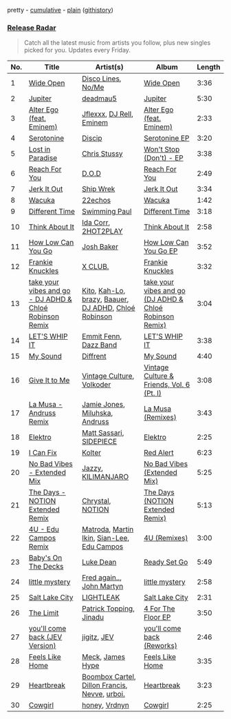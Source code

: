 pretty - [cumulative](/playlists/cumulative/Release%20Radar.md) - [plain](/playlists/plain/37i9dQZEVXbsudmxBFKW7G) ([githistory](https://github.githistory.xyz/vitokorn/spotify-playlist-archive/blob/master/playlists/plain/37i9dQZEVXbsudmxBFKW7G))
### [Release Radar](https://open.spotify.com/playlist/37i9dQZEVXbsudmxBFKW7G)

> Catch all the latest music from artists you follow, plus new singles picked for you. Updates every Friday.

| No. | Title | Artist(s) | Album | Length |
|---|---|---|---|---|
| 1 | [Wide Open](https://open.spotify.com/track/6a7aKzKRgY54loG7reqXfI) | [Disco Lines](https://open.spotify.com/artist/5Kmr0b3ip8g9P2i0dLTC3Z), [No/Me](https://open.spotify.com/artist/4L0It80jhQQKMTU2r02nkL) | [Wide Open](https://open.spotify.com/album/1jhMDPST130snbmr1Oe0Np) | 3:36 |
| 2 | [Jupiter](https://open.spotify.com/track/4nFSITI81LYuC5TCeaEjDT) | [deadmau5](https://open.spotify.com/artist/2CIMQHirSU0MQqyYHq0eOx) | [Jupiter](https://open.spotify.com/album/5MGV9Y4u2xXvoAR1RtVK6c) | 5:30 |
| 3 | [Alter Ego (feat. Eminem)](https://open.spotify.com/track/4fchxVAOV4T6fkaL8jkNou) | [Jflexxx](https://open.spotify.com/artist/4T6xxsoAF89NuOi6JzDboR), [DJ Rell](https://open.spotify.com/artist/4sw1fHktKBWUVIoSUGGxrT), [Eminem](https://open.spotify.com/artist/7dGJo4pcD2V6oG8kP0tJRR) | [Alter Ego (feat. Eminem)](https://open.spotify.com/album/2LUWCihTuzpeW2POZhClra) | 2:33 |
| 4 | [Serotonine](https://open.spotify.com/track/7brE4PDHUmdJMFle4OTTAA) | [Discip](https://open.spotify.com/artist/6K16NRv0isbkftsv5lmlMT) | [Serotonine EP](https://open.spotify.com/album/2IJ0OyFYDdHyoWZ4ZRNx8s) | 3:20 |
| 5 | [Lost in Paradise](https://open.spotify.com/track/1cPQl52N3GcxK3i6fKcnPT) | [Chris Stussy](https://open.spotify.com/artist/3BxjasMelf9pKaE4f7Y0So) | [Won't Stop (Don't) - EP](https://open.spotify.com/album/01JyRXCJqCSxv11m2dawWj) | 3:38 |
| 6 | [Reach For You](https://open.spotify.com/track/4hLDHwc3t9fx3zyn3NYBXN) | [D.O.D](https://open.spotify.com/artist/0Cs47vvRsPgEfliBU9KDiB) | [Reach For You](https://open.spotify.com/album/4reioH9lNaPq6lFuKH9nBF) | 2:49 |
| 7 | [Jerk It Out](https://open.spotify.com/track/5b4Ptx29cPXsKenFpVGJZq) | [Ship Wrek](https://open.spotify.com/artist/1ic0FHNGIjXZAWH6O6Reif) | [Jerk It Out](https://open.spotify.com/album/1Gto2rZS5JpP7JWHydyoEi) | 3:34 |
| 8 | [Wacuka](https://open.spotify.com/track/7dXrMijUKNKcoOivZSiGia) | [22echos](https://open.spotify.com/artist/6G50FGCJoYKhbYc5BIxG9v) | [Wacuka](https://open.spotify.com/album/5Am4zu8u0jLBfBIMG1EkwI) | 1:42 |
| 9 | [Different Time](https://open.spotify.com/track/5xnovZUHcYKyREGwXrq3uc) | [Swimming Paul](https://open.spotify.com/artist/5rEwPEAHq2q1yW3wF4av5s) | [Different Time](https://open.spotify.com/album/0CVh0bJ2pYdd0i2Q0Jwqes) | 3:18 |
| 10 | [Think About It](https://open.spotify.com/track/1NyGisWiw1SxUXCaINfCx1) | [Ida Corr](https://open.spotify.com/artist/30ut8L4gmEz4vNr1zNhpbh), [2HOT2PLAY](https://open.spotify.com/artist/3A1LIysZ96ZZSSMuAvvSEA) | [Think About It](https://open.spotify.com/album/71naf0dyKUCucdXEODamHK) | 2:58 |
| 11 | [How Low Can You Go](https://open.spotify.com/track/3L4Sen9oMlDkmbeufDEU3Q) | [Josh Baker](https://open.spotify.com/artist/4zf8Awb8y1X9qwL4oiVRd6) | [How Low Can You Go EP](https://open.spotify.com/album/2F9Karze72Hgnk3NW2x08G) | 3:52 |
| 12 | [Frankie Knuckles](https://open.spotify.com/track/7Fkoz65bhhz0Nd11O3FHf7) | [X CLUB.](https://open.spotify.com/artist/4CYPaFp9yDrNduNptv0DPQ) | [Frankie Knuckles](https://open.spotify.com/album/16LjPG5rGfRhrHuAYRRy09) | 3:32 |
| 13 | [take your vibes and go - DJ ADHD & Chloé Robinson Remix](https://open.spotify.com/track/1P5uvuPPTtbG8gPfWuODtq) | [Kito](https://open.spotify.com/artist/3FLUBwpAnaIlIKeaBfsxFe), [Kah-Lo](https://open.spotify.com/artist/59iOp415oyqGlBHyAhu4z3), [brazy](https://open.spotify.com/artist/5qdXUxsjbP0UAig0CtqO5b), [Baauer](https://open.spotify.com/artist/25fqWEebq6PoiGQIHIrdtv), [DJ ADHD](https://open.spotify.com/artist/7hOtK8fa4BkYO3CvLMpZCo), [Chloé Robinson](https://open.spotify.com/artist/0Qpm94Bbsi44jMAXg0cI66) | [take your vibes and go (DJ ADHD & Chloé Robinson Remix)](https://open.spotify.com/album/4rV58lqDzRYmLD1ToaqL06) | 3:04 |
| 14 | [LET'S WHIP IT](https://open.spotify.com/track/7Ba2eY330uMac38EyqsDGr) | [Emmit Fenn](https://open.spotify.com/artist/3VVLqeEqQQqTgT8YhfY9Z6), [Dazz Band](https://open.spotify.com/artist/4n7L1vYXp4Dt0HfxaLBj9l) | [LET'S WHIP IT](https://open.spotify.com/album/6t52SRsgqs0DXHBe1IYEc7) | 3:38 |
| 15 | [My Sound](https://open.spotify.com/track/0utpATonkWYtXT3y0b2jMS) | [Diffrent](https://open.spotify.com/artist/7mycnkT3eOskxxGbN9skkV) | [My Sound](https://open.spotify.com/album/6nC1cM7SFZ29nGS9ickzgz) | 4:40 |
| 16 | [Give It to Me](https://open.spotify.com/track/0hWriVrNXaLiC5TO2GFyNc) | [Vintage Culture](https://open.spotify.com/artist/28uJnu5EsrGml2tBd7y8ts), [Volkoder](https://open.spotify.com/artist/5SwGFGfUlV6Dan4ygjF5CU) | [Vintage Culture & Friends, Vol. 6 (Pt. I)](https://open.spotify.com/album/27SNkj72LB2Ir4ujwFl3NF) | 3:08 |
| 17 | [La Musa - Andruss Remix](https://open.spotify.com/track/3gvyyLR6Mth5o3ziywMc0H) | [Jamie Jones](https://open.spotify.com/artist/4admDxmnri5Zco0xYrJ0ji), [Miluhska](https://open.spotify.com/artist/7N3So4jUBd3uUbbx40TjpY), [Andruss](https://open.spotify.com/artist/6HZwb7Zbnvfo8u1sst4QrI) | [La Musa (Remixes)](https://open.spotify.com/album/7iMl8NIar1tcbPbY65jLTd) | 3:43 |
| 18 | [Elektro](https://open.spotify.com/track/7jzipuyNEGVjnAesC6ZbH5) | [Matt Sassari](https://open.spotify.com/artist/21dVknSLCsK37cWozWDZZS), [SIDEPIECE](https://open.spotify.com/artist/5czbzNZZfWpyFgZyfT3Mkk) | [Elektro](https://open.spotify.com/album/7nSf95TxOqgsWGElMAE2ll) | 2:25 |
| 19 | [I Can Fix](https://open.spotify.com/track/2gYG2gQsDltan0GDnXx95S) | [Kolter](https://open.spotify.com/artist/2Invsp3HSrAeJy4u7Retry) | [Red Alert](https://open.spotify.com/album/0h9sF8rbO1IT4jG8N4lt0c) | 6:23 |
| 20 | [No Bad Vibes - Extended Mix](https://open.spotify.com/track/1mfyQixbWLEcAFIp8LjKEY) | [Jazzy](https://open.spotify.com/artist/7zAAwgV5Wqmvpb4GzvlRkP), [KILIMANJARO](https://open.spotify.com/artist/4QGD0m9AGZixhuPAzaBeD7) | [No Bad Vibes (Extended Mix)](https://open.spotify.com/album/5RqBgRljuxsmJNqtoRSvc2) | 5:25 |
| 21 | [The Days - NOTION Extended Remix](https://open.spotify.com/track/3he23vAu7LxTRObBrlNqWP) | [Chrystal](https://open.spotify.com/artist/5bQ3wFgekuIMIcWJuxkqLK), [NOTION](https://open.spotify.com/artist/1uRVM0wBdtyEuU582EeKJM) | [The Days (NOTION Extended Remix)](https://open.spotify.com/album/3BrpWiTOw32OyMq0EZ1Teb) | 5:13 |
| 22 | [4U - Edu Campos Remix](https://open.spotify.com/track/4U9f50xOGsxa4aFPkU2pxQ) | [Matroda](https://open.spotify.com/artist/45lcbTsX07JWzmTIjcdyBz), [Martin Ikin](https://open.spotify.com/artist/7DhdJhd6DrxeJlUajwttd1), [Sian-Lee](https://open.spotify.com/artist/0JiqigemaoIuLScw1UNRr0), [Edu Campos](https://open.spotify.com/artist/2RvoRUjBaJOEHIlfjs9V2J) | [4U (Remixes)](https://open.spotify.com/album/1wrsTJ8gPE3IGdYCrdavKR) | 3:00 |
| 23 | [Baby's On The Decks](https://open.spotify.com/track/7H9WQvN4ksosDJaPq4cur7) | [Luke Dean](https://open.spotify.com/artist/2BhXOZ96YbOdXz8F6HVUw4) | [Ready Set Go](https://open.spotify.com/album/2BIjkk5chGLoWG2R2stZjR) | 5:49 |
| 24 | [little mystery](https://open.spotify.com/track/3xQRTND9hFZJyA4Bvp4GBW) | [Fred again..](https://open.spotify.com/artist/4oLeXFyACqeem2VImYeBFe), [John Martyn](https://open.spotify.com/artist/3JulrApLVT81sb2HkfwMks) | [little mystery](https://open.spotify.com/album/7qKbSNVGjmSyprfPLGMG33) | 2:58 |
| 25 | [Salt Lake City](https://open.spotify.com/track/2bN6txFfJ3RJiQfsyB7gxe) | [LIGHTLEAK](https://open.spotify.com/artist/1gU6WyJYdljeam0N3ZpgOC) | [Salt Lake City](https://open.spotify.com/album/5HodpgmkGBQHKbDLthLoKx) | 2:31 |
| 26 | [The Limit](https://open.spotify.com/track/7cUeIRUJZMpPJkrtMZDdhc) | [Patrick Topping](https://open.spotify.com/artist/7yRimuQSC5Ks3T2Ts0iyZa), [Jinadu](https://open.spotify.com/artist/0o9k6CmDuy07gP28ov82wp) | [4 For The Floor EP](https://open.spotify.com/album/2UJcSLumuHuBP8DwEbIszG) | 3:50 |
| 27 | [you'll come back (JEV Version)](https://open.spotify.com/track/5BV7SxVEUNd0NlKzoAZrfb) | [jigitz](https://open.spotify.com/artist/7sfn5Z6ItzDkOF9cYzxWPZ), [JEV](https://open.spotify.com/artist/6StZbL9v3UpuaMwIoq8fyW) | [you'll come back (Reworks)](https://open.spotify.com/album/2leGrExJmskyh55qJM3bGW) | 2:46 |
| 28 | [Feels Like Home](https://open.spotify.com/track/3O20jGSj87m5hSHoQHXfLv) | [Meck](https://open.spotify.com/artist/6CisEcpNg7X1sXXhLoMIp4), [James Hype](https://open.spotify.com/artist/43BxCL6t4c73BQnIJtry5v) | [Feels Like Home](https://open.spotify.com/album/5Ial6y6kKXySRzUKBXOSGa) | 3:35 |
| 29 | [Heartbreak](https://open.spotify.com/track/78MlxXcdUIYlYH5TNSjEut) | [Boombox Cartel](https://open.spotify.com/artist/4m1yRHUMhvB8gKAJTjK4kO), [Dillon Francis](https://open.spotify.com/artist/5R3Hr2cnCCjt220Jmt2xLf), [Nevve](https://open.spotify.com/artist/3RTklnRcfHgkQJwFpgOq3t), [urboi.](https://open.spotify.com/artist/6QhzVrbA9G5OZJ7u6Mq30L) | [Heartbreak](https://open.spotify.com/album/5mS2VooMYaBTuxqm9siExC) | 3:23 |
| 30 | [Cowgirl](https://open.spotify.com/track/6pA4a92E9V12qoFWNwmw8e) | [honey](https://open.spotify.com/artist/6cUanG4fLNSAhNEcu6n34w), [Vrdnyn](https://open.spotify.com/artist/6Gq2D2UOJNriDLfSPR6Y2Y) | [Cowgirl](https://open.spotify.com/album/7DDKQh6Y9UbKCMVIYHKnHz) | 2:25 |